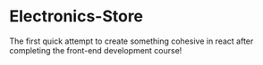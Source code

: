 # Electronics-Store
The first quick attempt to create something cohesive in react after completing the front-end development course!
